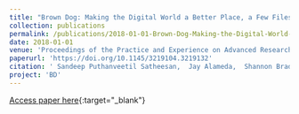 ```yaml
---
title: "Brown Dog: Making the Digital World a Better Place, a Few Files at a Time"
collection: publications
permalink: /publications/2018-01-01-Brown-Dog-Making-the-Digital-World-a-Better-Place-a-Few-Files-at-a-Time
date: 2018-01-01
venue: 'Proceedings of the Practice and Experience on Advanced Research Computing'
paperurl: 'https://doi.org/10.1145/3219104.3219132'
citation: ' Sandeep Puthanveetil Satheesan,  Jay Alameda,  Shannon Bradley,  Michael Dietze,  Benjamin Galewsky,  Gregory Jansen,  Rob Kooper,  Praveen Kumar,  Jong Lee,  Richard Marciano,  Luigi Marini,  Barbara S. Minsker,  Christopher M. Navarro,  Arthur Schmidt,  Marcus Slavenas,  William C. Sullivan,  Bing Zhang,  Yan Zhao,  Inna Zharnitsky,  Kenton McHenry, &quot;Brown Dog: Making the Digital World a Better Place, a Few Files at a Time.&quot; Proceedings of the Practice and Experience on Advanced Research Computing, 2018.'
project: 'BD'
---
```

[Access paper here](https://doi.org/10.1145/3219104.3219132){:target="_blank"}
